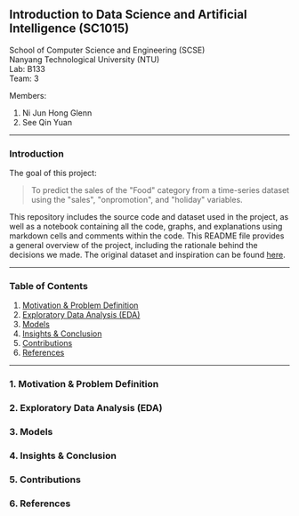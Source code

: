 ## Introduction to Data Science and Artificial Intelligence (SC1015)
School of Computer Science and Engineering (SCSE) <br>
Nanyang Technological University (NTU) <br>
Lab: B133 <br>
Team: 3 <br>

Members:
1. Ni Jun Hong Glenn
2. See Qin Yuan
---
### Introduction
The goal of this project:
> To predict the sales of the "Food" category from a time-series dataset using the "sales", "onpromotion", and "holiday" variables. <br>

This repository includes the source code and dataset used in the project, as well as a notebook containing all the code, graphs, and explanations using markdown cells and comments within the code. This README file provides a general overview of the project, including the rationale behind the decisions we made. The original dataset and inspiration can be found [here](https://www.kaggle.com/competitions/store-sales-time-series-forecasting). <br>

---
### Table of Contents
1. [Motivation & Problem Definition](#motivation-and-problem-definition)
2. [Exploratory Data Analysis (EDA)](#eda)
3. [Models](#models)
4. [Insights & Conclusion](#insights-and-conclusion)
5. [Contributions](#contributions)
6. [References](#references)

---

### 1. Motivation & Problem Definition <a name="motivation-and-problem-definition"></a>

### 2. Exploratory Data Analysis (EDA) <a name="eda"></a>

### 3. Models <a name="models"></a>

### 4. Insights & Conclusion <a name="insights-and-conclusion"></a>

### 5. Contributions <a name="contributions"></a>

### 6. References <a name="references"></a>
